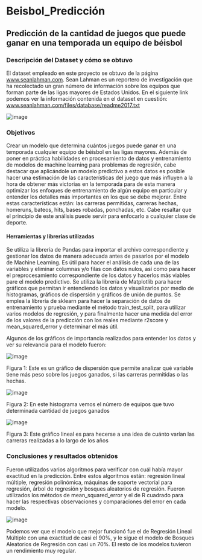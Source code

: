 # Beisbol_Predicción
## Predicción de la cantidad de juegos que puede ganar en una temporada un equipo de béisbol

### Descripción del Dataset y cómo se obtuvo
El dataset empleado en este proyecto se obtuvo de la página www.seanlahman.com. Sean Lahman es un reportero de investigación que ha recolectado un gran número de información sobre los equipos que forman parte de las ligas mayores de Estados Unidos. En el siguiente link podemos ver la información contenida en el dataset en cuestión: www.seanlahman.com/files/database/readme2017.txt

![image](https://user-images.githubusercontent.com/43154438/119208605-aacf2780-ba68-11eb-8a85-e08ac369fff0.png)

### Objetivos
Crear un modelo que determina cuántos juegos puede ganar en una temporada cualquier equipo de béisbol en las ligas mayores. Además de poner en práctica habilidades en procesamiento de datos y entrenamiento de modelos de machine learning para problemas de regresión, cabe destacar que aplicándole un modelo predictivo a estos datos es posible hacer una estimación de las características del juego que más influyen a la hora de obtener más victorias en la temporada para de esta manera optimizar los enfoques de entrenamiento de algún equipo en particular y entender los detalles más importantes en los que se debe mejorar. Entre estas características están: las carreras permitidas, carreras hechas, homeruns, bateos, hits, bases robadas, ponchadas, etc. Cabe resaltar que el principio de este análisis puede servir para enfocarlo a cualquier clase de deporte. 

#### Herramientas y librerías utilizadas
Se utiliza la librería de Pandas para importar el archivo correspondiente y gestionar los datos de manera adecuada antes de pasarlos por el modelo de Machine Learning. Es útil para hacer el análisis de cada una de las variables y eliminar columnas y/o filas con datos nulos, así como para hacer el preprocesamiento correspondiente de los datos y hacerlos más viables pare el modelo predictivo.
Se utiliza la librería de Matplotlib para hacer gráficos que permitan ir entendiendo los datos y visualizarlos por medio de histogramas, gráficos de dispersión y gráficos de unión de puntos. 
Se emplea la librería de sklearn para hacer la separación de datos de entrenamiento y prueba mediante el método train_test_split, para utilizar varios modelos de regresión, y para finalmente hacer una medida del error de los valores de la predicción con los reales mediante r2score y mean_squared_error y determinar el más útil.

Algunos de los gráficos de importancia realizados para entender los datos y ver su relevancia para el modelo fueron:


![image](https://user-images.githubusercontent.com/43154438/119208012-06e47c80-ba66-11eb-8ca7-16fdfbd1c8c3.png)

Figura 1: Este es un gráfico de dispersión que permite analizar qué variable tiene más peso sobre los juegos ganados, si las carreras permitidas o las hechas.

![image](https://user-images.githubusercontent.com/43154438/119208099-49a65480-ba66-11eb-9e81-9e9bfe126cb9.png)

Figura 2: En este histograma vemos el número de equipos que tuvo determinada cantidad de juegos ganados

![image](https://user-images.githubusercontent.com/43154438/119208190-99851b80-ba66-11eb-94ff-6b00a59eadb4.png)

Figura 3: Este gráfico lineal es para hecerse a una idea de cuánto varían las carreras realizadas a lo largo de los años

### Conclusiones y resultados obtenidos
Fueron utilizados varios algoritmos para verificar con cuál había mayor exactitud en la predicción. Entre estos algoritmos están: regresión lineal múltiple, regresión polinómica, máquinas de soporte vectorial para regresión, árbol de regresión y bosques aleatorios de regresión. Fueron utilizados los métodos de mean_squared_error y el de R cuadrado para hacer las respectivas observaciones y comparaciones del error en cada modelo. 

![image](https://user-images.githubusercontent.com/43154438/118034332-7a341300-b32f-11eb-81a9-e116aa2ef604.png)

Podemos ver que el modelo que mejor funcionó fue el de Regresión Lineal Múltiple con una exactitud de casi el 90%, y le sigue el modelo de Bosques Aleatorios de Regresión con casi un 70%. El resto de los modelos tuvieron un rendimiento muy regular.


